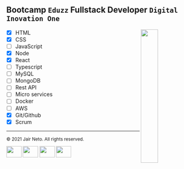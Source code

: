 ## Bootcamp `Eduzz` Fullstack Developer `Digital Inovation One`

<a href="#"><img align="right" width="30%" height="" src="https://hermes.digitalinnovation.one/tracks/4b31603d-4691-42bb-b588-415285a592a5.png" alt="" /></a>

- [x] HTML
- [x] CSS
- [ ] JavaScript
- [x] Node
- [x] React
- [ ] Typescript
- [ ] MySQL
- [ ] MongoDB
- [ ] Rest API
- [ ] Micro services
- [ ] Docker
- [ ] AWS
- [x] Git/Github
- [x] Scrum

---

  <footer>
      <small>© 2021 Jair Neto. All rights reserved.<a href="https://www.linkedin.com/in/jair-monteiro-2a4a55aa/"
      target="_blank"></a>
                          
  <p align="left" >
  
  <a href="https://twitter.com/JairMonteiro" target="blank"><img align="center" src="https://cdn.jsdelivr.net/npm/simple-icons@3.0.1/icons/twitter.svg" alt="" height="30" width="40" /></a>
  <a href="https://www.linkedin.com/in/jair-monteiro-2a4a55aa/" target="blank"><img align="center" src="https://cdn.jsdelivr.net/npm/simple-icons@3.0.1/icons/linkedin.svg" alt="" height="30" width="40" /></a>
  <a href="your link" target="blank"><img align="center" src="https://cdn.jsdelivr.net/npm/simple-icons@3.0.1/icons/instagram.svg" alt="" height="30" width="40" /></a>
  <a href="https://www.youtube.com/channel/UC9ciqwerp6HMTNrmMBy3PZw" target="blank"><img align="center" src="https://cdn.jsdelivr.net/npm/simple-icons@3.0.1/icons/youtube.svg" alt="" height="30" width="40" /></a>
  </p>

